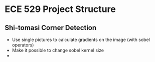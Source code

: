 # ECE 529 Project Structure

## Shi-tomasi Corner Detection
- Use single pictures to calculate gradients on the image (with sobel operators)
- Make it possible to change sobel kernel size
- 